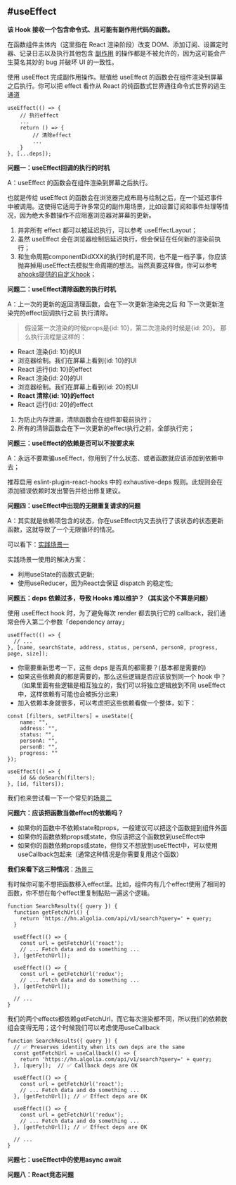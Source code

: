 #useEffect
---

**该 Hook 接收一个包含命令式、且可能有副作用代码的函数。**

在函数组件主体内（这里指在 React 渲染阶段）改变 DOM、添加订阅、设置定时器、记录日志以及执行其他包含 <u>副作用</u> 的操作都是不被允许的，因为这可能会产生莫名其妙的 bug 并破坏 UI 的一致性。

使用 useEffect 完成副作用操作。赋值给 useEffect 的函数会在组件渲染到屏幕之后执行。你可以把 effect 看作从 React 的纯函数式世界通往命令式世界的逃生通道

```
useEffect(() => { 
    // 执行effect
    ...
    return () => {
        // 清除effect
        ...
    }
}, [...deps]);
```

**问题一：useEffect回调的执行的时机**

A：useEffect 的函数会在组件渲染到屏幕之后执行。

也就是传给 useEffect 的函数会在浏览器完成布局与绘制之后，在一个延迟事件中被调用。这使得它适用于许多常见的副作用场景，比如设置订阅和事件处理等情况，因为绝大多数操作不应阻塞浏览器对屏幕的更新。

1. 并非所有 effect 都可以被延迟执行，可以参考 useEffectLayout；
2. 虽然 useEffect 会在浏览器绘制后延迟执行，但会保证在任何新的渲染前执行；
3. 和生命周期componentDidXXX的执行时机是不同，也不是一档子事，你应该抛弃掉用useEffect去模拟生命周期的想法。当然真要这样做，你可以参考[ahooks提供的自定义hook](https://ahooks.js.org/zh-CN/hooks/life-cycle/use-mount)；

**问题二：useEffect清除函数的执行时机**

A：上一次的更新的返回清理函数，会在下一次更新渲染完之后 和 下一次更新渲染完的effect回调执行之前 执行清除。

> 假设第一次渲染的时候props是{id: 10}，第二次渲染的时候是{id: 20}。
那么执行流程是这样的：
 - React 渲染{id: 10}的UI
 - 浏览器绘制。我们在屏幕上看到{id: 10}的UI
 - React 运行{id: 10}的effect
 - React 渲染{id: 20}的UI
 - 浏览器绘制。我们在屏幕上看到{id: 20}的UI
 - **React 清除{id: 10}的effect**
 - React 运行{id: 20}的effect

1. 为防止内存泄漏，清除函数会在组件卸载前执行；
2. 所有的清除函数会在下一次更新的effect执行之前，全部执行完；

**问题三：useEffect的依赖是否可以不按要求来**

A：永远不要欺骗useEffect，你用到了什么状态、或者函数就应该添加到依赖中去；

推荐启用 eslint-plugin-react-hooks 中的 exhaustive-deps 规则。此规则会在添加错误依赖时发出警告并给出修复建议。

**问题四：useEffect中出现的无限重复请求的问题**

A：其实就是依赖项包含的状态，你在useEffect内又去执行了该状态的状态更新函数，这就导致了一个无限循环的情况。

可以看下：[实践场景一](https://codesandbox.io/s/useeffectwuxianqingqiuchangjing-zl9tk?file=/src/App.js)

实践场景一使用的解决方案：
 - 利用useState的函数式更新;
 - 使用useReducer，因为React会保证 dispatch 的稳定性;

**问题五：deps 依赖过多，导致 Hooks 难以维护？（其实这个不算是问题）**

使用 useEffect hook 时，为了避免每次 render 都去执行它的 callback，我们通常会传入第二个参数「dependency array」
```
useEffect(() => {
  // ...
}, [name, searchState, address, status, personA, personB, progress, page, size]);
```

- 你需要重新思考一下，这些 deps 是否真的都需要？(基本都是需要的)
- 如果这些依赖真的都是需要的，那么这些逻辑是否应该放到同一个 hook 中？
（如果里面有些逻辑是相互独立的，我们可以将独立逻辑放到不同 useEffect 中，这样依赖有可能也会被拆分出来）
- 加入依赖本身就很多，可以考虑把这些依赖看做一个整体，如下：
```
const [filters, setFilters] = useState({
    name: "",
    address: "",
    status: "",
    personA: "",
    personB: "",
    progress: ""
});

useEffect(() => {
    id && doSearch(filters);
}, [id, filters]);
```

我们也来尝试看一下一个常见的[场景二](https://codesandbox.io/s/useeffectdeguoduoyilai-xjt7e)

<!-- **问题六：合并多个useEffect的情况** -->
**问题六：应该把函数当做effect的依赖吗？**

 - 如果你的函数中不依赖state和props，一般建议可以把这个函数提到组件外面
 - 如果你的函数依赖props或state，你应该把这个函数放到useEffect中
 - 如果你的函数依赖props或state，但你又不想放到useEffect中，可以使用useCallback包起来（通常这种情况是你需要复用这个函数）

**我们来看下这三种情况**：[场景三](https://codesandbox.io/s/useeffectzhongdehanshu-gqsmc?file=/src/App.js)

有时候你可能不想把函数移入effect里。比如，组件内有几个effect使用了相同的函数，你不想在每个effect里复制黏贴一遍这个逻辑。
```
function SearchResults({ query }) {
  function getFetchUrl() {
    return 'https://hn.algolia.com/api/v1/search?query=' + query;
  }

  useEffect(() => {
    const url = getFetchUrl('react');
    // ... Fetch data and do something ...
  }, [getFetchUrl]);

  useEffect(() => {
    const url = getFetchUrl('redux');
    // ... Fetch data and do something ...
  }, [getFetchUrl]);

  // ...
}
```

我们的两个effects都依赖getFetchUrl，而它每次渲染都不同，所以我们的依赖数组会变得无用；这个时候我们可以考虑使用useCallback

```
function SearchResults({ query }) {
  // ✅ Preserves identity when its own deps are the same
  const getFetchUrl = useCallback(() => {
    return 'https://hn.algolia.com/api/v1/search?query=' + query;
  }, [query]);  // ✅ Callback deps are OK

  useEffect(() => {
    const url = getFetchUrl('react');
    // ... Fetch data and do something ...
  }, [getFetchUrl]); // ✅ Effect deps are OK

  useEffect(() => {
    const url = getFetchUrl('redux');
    // ... Fetch data and do something ...
  }, [getFetchUrl]); // ✅ Effect deps are OK

  // ...
}
```

**问题七：useEffect中的使用async await**



**问题八：React竞态问题**